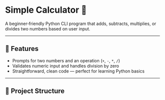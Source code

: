 # Simple Calculator 🧮

A beginner‑friendly Python CLI program that adds, subtracts, multiplies, or divides two numbers based on user input.

---

## 🚀 Features

- Prompts for two numbers and an operation (`+`, `-`, `*`, `/`)  
- Validates numeric input and handles division by zero  
- Straightforward, clean code — perfect for learning Python basics

---

## 📂 Project Structure
